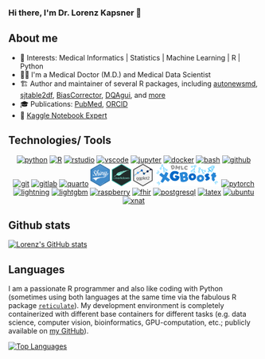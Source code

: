 ### Hi there, I'm Dr. Lorenz Kapsner 👋

<!--
**kapsner/kapsner** is a ✨ _special_ ✨ repository because its `README.md` (this file) appears on your GitHub profile.

Here are some ideas to get you started:

- 🔭 I’m currently working on ...
- 🌱 I’m currently learning ...
- 👯 I’m looking to collaborate on ...
- 🤔 I’m looking for help with ...
- 💬 Ask me about ...
- 📫 How to reach me: ...
- 😄 Pronouns: ...
- ⚡ Fun fact: ...
-->

## About me

- :cupcake: Interests: Medical Informatics | Statistics | Machine Learning | R | Python
- :office_worker: I'm a Medical Doctor (M.D.) and Medical Data Scientist
- :building_construction: Author and maintainer of several R packages, including [autonewsmd](https://CRAN.R-project.org/package=autonewsmd), [sjtable2df](https://CRAN.R-project.org/package=sjtable2df), [BiasCorrector](https://CRAN.R-project.org/package=BiasCorrector), [DQAgui](https://CRAN.R-project.org/package=DQAgui), and [more](./r_packages_overview.md)
- :mortar_board: Publications: [PubMed](https://pubmed.ncbi.nlm.nih.gov/?term=%28Kapsner+LA%5BAuthor%5D%29+OR+%28Kapsner+L%5BAuthor%5D%29), [ORCID](https://orcid.org/0000-0003-1866-860X)
- :microscope: [Kaggle Notebook Expert](https://www.kaggle.com/nonserial)

## Technologies/ Tools
<div>
<p align="center">
<a href="https://www.python.org/"><img src="https://www.python.org/static/community_logos/python-logo-generic.svg" alt="python" height="45"/></a>
<a href="https://www.r-project.org/"><img src="https://www.r-project.org/Rlogo.png" alt="R" height="45"/></a>
<a href="https://www.rstudio.com/"><img src="https://www.rstudio.com/assets/img/logo.svg" alt="rstudio" height="45"/></a>
<a href="https://code.visualstudio.com/"><img src="https://code.visualstudio.com/assets/images/code-stable.png" alt="vscode" height="45"/></a>
<a href="https://jupyter.org/"><img src="https://jupyter.org/assets/logos/rectanglelogo-greytext-orangebody-greymoons.svg" alt="jupyter" height="45"/></a>
<a href="https://www.docker.com/"><img src="https://upload.wikimedia.org/wikipedia/commons/thumb/4/4e/Docker_%28container_engine%29_logo.svg/1920px-Docker_%28container_engine%29_logo.svg.png" alt="docker" height="45"/></a>
<a href="https://tiswww.case.edu/php/chet/bash/bashtop.html"><img src="https://tiswww.case.edu/php/chet/img/bash-logo-web.png" alt="bash" height="45"/></a>
<a href="https://github.com/"><img src="https://github.githubassets.com/images/modules/logos_page/GitHub-Mark.png" alt="github" height="45"/></a>
<a href="https://git-scm.com/"><img src="https://git-scm.com/images/logo@2x.png" alt="git" height="45"/></a>
<a href="https://about.gitlab.com/"><img src="https://gitlab.com/gitlab-org/gitlab/-/raw/master/app/assets/images/gitlab_logo.png" alt="gitlab" height="45"/></a>
<a href="https://quarto.org/"><img src="https://quarto.org/quarto.png" alt="quarto" height="45"/></a>
<a href="https://github.com/rstudio/shiny"><img src="https://raw.githubusercontent.com/rstudio/shiny/main/man/figures/logo.png" alt="shiny" height="45"/></a>
<a href="https://github.com/rstudio/rmarkdown"><img src="https://raw.githubusercontent.com/rstudio/rmarkdown/main/man/figures/logo.png" alt="rmarkdown" height="45"/></a>
<a href="https://github.com/tidyverse/ggplot2"><img src="https://raw.githubusercontent.com/tidyverse/ggplot2/main/man/figures/logo.png" alt="ggplot" height="45"/></a>
<a href="https://github.com/dmlc/xgboost"><img src="https://raw.githubusercontent.com/dmlc/dmlc.github.io/master/img/logo-m/xgboost.png" alt="xgbooost" height="45"/></a>
<a href="https://pytorch.org/"><img src="https://pytorch.org/assets/images/pytorch-logo.png" alt="pytorch" height="45"/></a>
<a href="https://www.pytorchlightning.ai/"><img src="https://assets.website-files.com/5f76c986da6f6011315a6c45/5f76c986da6f6056eb5a6c52_WordSymbol-Primary-Lightning-White-500-p-800.png" alt="lightning" height="45"/></a>
<a href="https://github.com/microsoft/LightGBM"><img src="https://lightgbm.readthedocs.io/en/latest/_images/LightGBM_logo_black_text.svg" alt="lightgbm" height="45"/></a>
<a href="https://www.raspberrypi.com/"><img src="https://upload.wikimedia.org/wikipedia/de/thumb/c/cb/Raspberry_Pi_Logo.svg/340px-Raspberry_Pi_Logo.svg.png" alt="raspberry" height="45"/></a>
<a href="https://www.hl7.org/fhir/"><img src="https://www.hl7.org/fhir/assets/images/fhir-logo-www.png" alt="fhir" height="45"/></a>
<a href="https://www.postgresql.org/"><img src="https://www.postgresql.org/media/img/about/press/elephant.png" alt="postgresql" height="45"/></a>
<a href="https://www.latex-project.org/"><img src="https://www.latex-project.org/img/latex-project-logo.svg" alt="latex" height="45"/></a>
<a href="https://ubuntu.com/"><img src="https://assets.ubuntu.com/v1/8dd99b80-ubuntu-logo14.png" alt="ubuntu" height="45"/></a>
<a href="https://www.xnat.org/"><img src="https://www.xnat.org/images/XNAT_logo_17.png" alt="xnat" height="45"/></a>

## Github stats

<!--[![Lorenz's GitHub stats](https://github-readme-stats.vercel.app/api?username=kapsner&count_private=true&include_all_commits=true&show_icons=true&theme=tokyonight)](https://github.com/anuraghazra/github-readme-stats)-->
[![Lorenz's GitHub stats](https://github-readme-stats-kapsner.vercel.app/api?username=kapsner&count_private=true&include_all_commits=true&show_icons=true&theme=tokyonight)](https://github.com/kapsner/github-readme-stats)

## Languages

I am a passionate R programmer and also like coding with Python (sometimes using both languages at the same time via the fabulous R package [`reticulate`](https://rstudio.github.io/reticulate/)). My development environment is completely containerized with different base containers for different tasks (e.g. data science, computer vision, bioinformatics, GPU-computation, etc.; publicly available on [my GitHub](https://github.com/kapsner/docker_images)).

<!--[![Top Languages](https://github-readme-stats.vercel.app/api/top-langs/?username=kapsner&layout=compact&count_private=true&hide_title=true&theme=tokyonight&hide=html,typescript,css,javascript)](https://github.com/anuraghazra/github-readme-stats)-->
[![Top Languages](https://github-readme-stats-kapsner.vercel.app/api/top-langs/?username=kapsner&layout=compact&count_private=true&hide_title=true&theme=tokyonight&langs_count=6&hide=html,lua,cuda)](https://github.com/kapsner/github-readme-stats)
